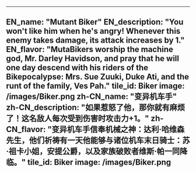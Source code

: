 ---

EN_name: "Mutant Biker"
EN_description: "You won't like him when he's angry!  Whenever this enemy takes damage, its attack increases by 1."
EN_flavor: "MutaBikers worship the machine god, Mr. Darley Havidson, and pray that he will one day descend with his riders of the Bikepocalypse: Mrs. Sue Zuuki, Duke Ati, and the runt of the family, Ves Pah."
tile_id: Biker
image: /images/Biker.png
zh-CN_name: "变异机车手"
zh-CN_description: "如果惹怒了他，那你就有麻烦了！这名敌人每次受到伤害时攻击力+1。"
zh-CN_flavor: "变异机车手信奉机械之神：达利·哈维森先生，他们祈祷有一天他能够与诸位机车末日骑士：苏·祖卡小姐，安提公爵，以及家族破败者维斯·帕一同降临。"
tile_id: Biker
image: /images/Biker.png
---